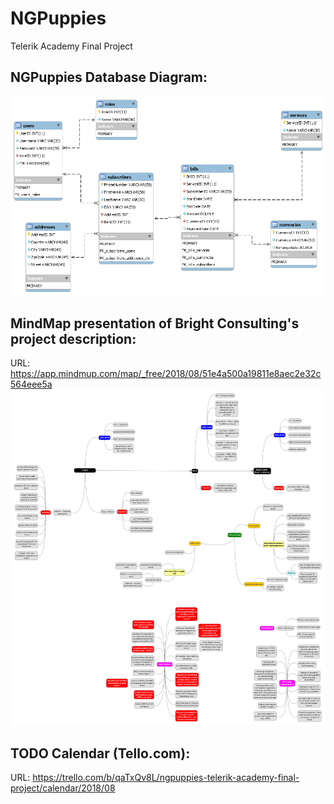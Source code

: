 # NGPuppies
Telerik Academy Final Project

## NGPuppies Database Diagram:
![Alt text](https://github.com/TeamWasp/NGPuppies/blob/master/data/ngpuppies_db_diagram.png?raw=true 'NG-Puppies database diagram')

## MindMap presentation of Bright Consulting's project description:
URL: https://app.mindmup.com/map/_free/2018/08/51e4a500a19811e8aec2e32c564eee5a
![Alt text](https://github.com/TeamWasp/NGPuppies/blob/master/data/ng-puppies-project-schema/ng-puppies-project-schema.png?raw=true 'NG-Puppies project schema')

## TODO Calendar (Tello.com):
URL: https://trello.com/b/qaTxQv8L/ngpuppies-telerik-academy-final-project/calendar/2018/08
